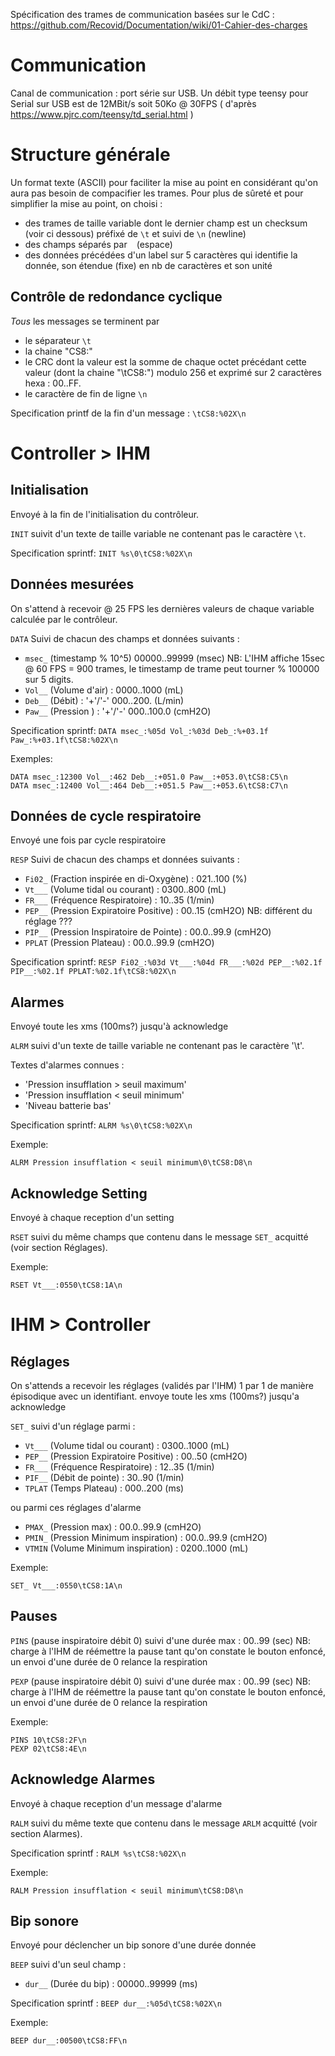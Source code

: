 Spécification des trames de communication basées sur le CdC :
https://github.com/Recovid/Documentation/wiki/01-Cahier-des-charges

# Communication

Canal de communication : port série sur USB.
Un débit type teensy pour Serial sur USB est de 12MBit/s soit 50Ko @ 30FPS ( d'après https://www.pjrc.com/teensy/td_serial.html )

# Structure générale

Un format texte (ASCII) pour faciliter la mise au point en considérant qu'on aura pas besoin de compacifier les trames. Pour plus de sûreté et pour simplifier la mise au point, on choisi :
- des trames de taille variable dont le dernier champ est un checksum (voir ci dessous) préfixé de `\t` et suivi de `\n` (newline)
- des champs séparés par ` ` (espace)
- des données précédées d'un label sur 5 caractères qui identifie la donnée, son étendue (fixe) en nb de caractères et son unité

## Contrôle de redondance cyclique

*Tous* les messages se terminent par
- le séparateur `\t`
- la chaine "CS8:"
- le CRC dont la valeur est la somme de chaque octet précédant cette valeur (dont la chaine "\tCS8:") modulo 256 et exprimé sur 2 caractères hexa : 00..FF.
- le caractère de fin de ligne `\n`

Specification printf de la fin d'un message : `\tCS8:%02X\n`

# Controller > IHM

## Initialisation

Envoyé à la fin de l'initialisation du contrôleur.

`INIT` suivit d'un texte de taille variable ne contenant pas le caractère `\t`.

Specification sprintf: 
`INIT %s\0\tCS8:%02X\n`

## Données mesurées

On s'attend à recevoir @ 25 FPS les dernières valeurs de chaque variable calculée par le contrôleur.

`DATA`
Suivi de chacun des champs et données suivants :

- `msec_` (timestamp % 10^5) 00000..99999 (msec)
  NB: L'IHM affiche 15sec @ 60 FPS = 900 trames, le timestamp de trame peut tourner % 100000 sur 5 digits.
- `Vol__` (Volume d'air) : 0000..1000 (mL)
- `Deb__` (Débit) : '+'/'-' 000..200. (L/min)
- `Paw__` (Pression ) : '+'/'-' 000..100.0 (cmH2O)

Specification sprintf:
`DATA msec_:%05d Vol_:%03d Deb_:%+03.1f Paw_:%+03.1f\tCS8:%02X\n`

Exemples:
```
DATA msec_:12300 Vol__:462 Deb__:+051.0 Paw__:+053.0\tCS8:C5\n
DATA msec_:12400 Vol__:464 Deb__:+051.5 Paw__:+053.6\tCS8:C7\n
```

## Données de cycle respiratoire

Envoyé une fois par cycle respiratoire

`RESP`
Suivi de chacun des champs et données suivants :

- `Fi02_` (Fraction inspirée en di-Oxygène) : 021..100 (%)
- `Vt___` (Volume tidal ou courant) : 0300..800 (mL)
- `FR___` (Fréquence Respiratoire) : 10..35 (1/min)
- `PEP__` (Pression Expiratoire Positive) : 00..15 (cmH2O) NB: différent du réglage ???
- `PIP__` (Pression Inspiratoire de Pointe) : 00.0..99.9 (cmH2O) 
- `PPLAT` (Pression Plateau) : 00.0..99.9 (cmH2O) 

Specification sprintf:
`RESP Fi02_:%03d Vt___:%04d FR___:%02d PEP__:%02.1f PIP__:%02.1f PPLAT:%02.1f\tCS8:%02X\n`

## Alarmes

Envoyé toute les xms (100ms?) jusqu'à acknowledge

`ALRM` suivi d'un texte de taille variable ne contenant pas le caractère '\t'.

Textes d'alarmes connues :
- 'Pression insufflation > seuil maximum'
- 'Pression insufflation < seuil minimum'
- 'Niveau batterie bas'

Specification sprintf: 
`ALRM %s\0\tCS8:%02X\n`

Exemple:
```
ALRM Pression insufflation < seuil minimum\0\tCS8:D8\n
```

## Acknowledge Setting

Envoyé à chaque reception d'un setting

`RSET` suivi du même champs que contenu dans le message `SET_` acquitté (voir section Réglages).

Exemple:
```
RSET Vt___:0550\tCS8:1A\n
```

# IHM > Controller

## Réglages

On s'attends a recevoir les réglages (validés par l'IHM) 1 par 1 de manière épisodique avec un identifiant.
envoye toute les xms (100ms?) jusqu'a acknowledge

`SET_` suivi d'un réglage parmi :

- `Vt___` (Volume tidal ou courant) : 0300..1000 (mL)
- `PEP__` (Pression Expiratoire Positive) : 00..50 (cmH2O)
- `FR___` (Fréquence Respiratoire) : 12..35 (1/min)
- `PIF__` (Débit de pointe) : 30..90 (1/min)
- `TPLAT` (Temps Plateau) : 000..200 (ms)

ou parmi ces réglages d'alarme

- `PMAX_` (Pression max) : 00.0..99.9 (cmH2O) 
- `PMIN_` (Pression Minimum inspiration) : 00.0..99.9 (cmH2O) 
- `VTMIN` (Volume Minimum inspiration) : 0200..1000 (mL)

Exemple:
```
SET_ Vt___:0550\tCS8:1A\n
```

## Pauses

`PINS` (pause inspiratoire débit 0) suivi d'une durée max : 00..99 (sec) NB: charge à l'IHM de réémettre la pause tant qu'on constate le bouton enfoncé, un envoi d'une durée de 0 relance la respiration

`PEXP` (pause inspiratoire débit 0) suivi d'une durée max : 00..99 (sec) NB: charge à l'IHM de réémettre la pause tant qu'on constate le bouton enfoncé, un envoi d'une durée de 0 relance la respiration

Exemple:
```
PINS 10\tCS8:2F\n
PEXP 02\tCS8:4E\n
```

## Acknowledge Alarmes

Envoyé à chaque reception d'un message d'alarme

`RALM` suivi du même texte que contenu dans le message `ARLM` acquitté (voir section Alarmes).

Specification sprintf :
`RALM %s\tCS8:%02X\n`

Exemple:
```
RALM Pression insufflation < seuil minimum\tCS8:D8\n
```

## Bip sonore

Envoyé pour déclencher un bip sonore d'une durée donnée

`BEEP` suivi d'un seul champ :

- `dur__` (Durée du bip) : 00000..99999 (ms)

Specification sprintf :
`BEEP dur__:%05d\tCS8:%02X\n`

Exemple:
```
BEEP dur__:00500\tCS8:FF\n
```
